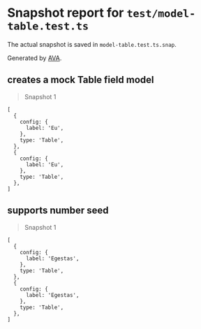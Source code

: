 # Snapshot report for `test/model-table.test.ts`

The actual snapshot is saved in `model-table.test.ts.snap`.

Generated by [AVA](https://avajs.dev).

## creates a mock Table field model

> Snapshot 1

    [
      {
        config: {
          label: 'Eu',
        },
        type: 'Table',
      },
      {
        config: {
          label: 'Eu',
        },
        type: 'Table',
      },
    ]

## supports number seed

> Snapshot 1

    [
      {
        config: {
          label: 'Egestas',
        },
        type: 'Table',
      },
      {
        config: {
          label: 'Egestas',
        },
        type: 'Table',
      },
    ]
